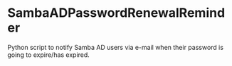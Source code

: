 # SambaADPasswordRenewalReminder
Python script to notify Samba AD users via e-mail when their password is going to expire/has expired.
